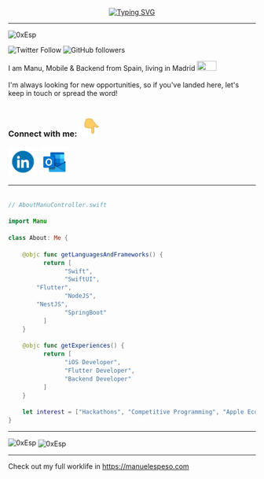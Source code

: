 <p align="center">
<a href="https://git.io/typing-svg"><img src="https://readme-typing-svg.herokuapp.com?font=Orbitron&size=40&duration=4000&center=true&vCenter=true&width=800&height=80&lines=Hi+there!+;Welcome+to+my+GitHub+profile!" alt="Typing SVG" /></a>

-----

<p align="left"> <img src="https://komarev.com/ghpvc/?username=0xEsp&label=Profile%20views&color=0e75b6&style=flat" alt="0xEsp" /> </p>

![Twitter Follow](https://img.shields.io/twitter/follow/ManuEspesoJbs?label=ManuEspesoJbs&logo=twitter&style=for-the-badge)
![GitHub followers](https://img.shields.io/github/followers/0xEsp?logo=GitHub&style=for-the-badge)

I am Manu, Mobile & Backend from Spain, living in Madrid <img src="./madrid.gif" height="20" width="40" />
	<br>
	<br>
I'm always looking for new opportunities, so if you've landed here, let's keep in touch or spread the word!
	<br>
	<br>
### Connect with me: <img src="./backhand-index-pointing-down-joypixels.gif" height="40" width="40" />

<a href="https://www.linkedin.com/in/manuel-espeso-mart%C3%ADn-588993172/" target="_blank"><img src="./372102050_LINKEDIN_ICON_TRANSPARENT_1080.gif" width="60" /></a>
<a href="mailto:espeso86@gmail.com"><img src="./outlooklogo.gif" width="60" /></a>

</p>

---

```swift

// AboutManuController.swift

import Manu

class About: Me {

    @objc func getLanguagesAndFrameworks() {
          return [
                "Swift",
                "SwiftUI",
		"Flutter",
                "NodeJS",
		"NestJS",
                "SpringBoot"
          ]
    }
    
    @objc func getExperiences() {
          return [
                "iOS Developer",
                "Flutter Developer",
                "Backend Developer"
          ]
    }
    
    let interest = ["Hackathons", "Competitive Programming", "Apple Ecosystem", "AWS Cloud", "Any Tech Stuff :)"]
}
```

-----

<p><img align="left" src="https://github-readme-stats.vercel.app/api/top-langs/?username=0xEsp&layout=compact" alt="0xEsp" /></p>

<p>&nbsp;<img align="center" src="https://github-readme-stats.vercel.app/api?username=0xEsp&show_icons=true" alt="0xEsp" /></p>

-----

Check out my full worklife in https://manuelespeso.com
